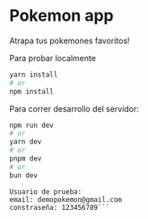 # Pokemon app

Atrapa tus pokemones favoritos!

Para probar localmente 
```bash 
yarn install
# or
npm install
````

Para correr desarrollo del servidor:

```bash
npm run dev
# or
yarn dev
# or
pnpm dev
# or
bun dev
```


```
Usuario de prueba:
email: demopokemon@gmail.com
constraseña: 123456789```
